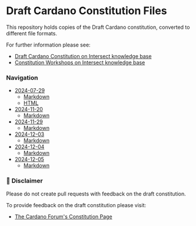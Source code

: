 # Draft Cardano Constitution Files

This repository holds copies of the Draft Cardano constitution, converted to different file formats.

For further information please see:
 - [Draft Cardano Constitution on Intersect knowledge base](https://docs.intersectmbo.org/cardano/cardano-governance/cardano-constitution/draft-cardano-constitution)
 - [Constitution Workshops on Intersect knowledge base](https://intersect.gitbook.io/constitution)

### Navigation

- [2024-07-29](./2024-07-29/)
  - [Markdown](./2024-07-29/2024-07-29-draft-consitution-converted.md)
  - [HTML](./2024-07-29/2024-07-29-draft-consitution-converted.html)
- [2024-11-20](./2024-11-20/)
  - [Markdown](./2024-11-20/2024-11-20-draft-consitution-converted.md)
- [2024-11-29](./2024-11-29/)
  - [Markdown](./2024-11-29/2024-11-29-draft-constitution-converted.md)
- [2024-12-03](./2024-12-03/)
  - [Markdown](./2024-12-03/draft-constitution-converted.md)
- [2024-12-04](./2024-12-04/)
  - [Markdown](./2024-12-04/draft-constitution-converted.md)
- [2024-12-05](./2024-12-05/)
  - [Markdown](./2024-12-05/draft-constitution-converted.md)

### 🚨 **Disclaimer**

Please do not create pull requests with feedback on the draft constitution.

To provide feedback on the draft constitution please visit:
- [The Cardano Forum's Constitution Page](https://forum.cardano.org/c/governance/constitution/212)